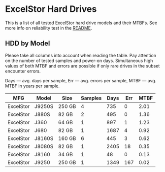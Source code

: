 ExcelStor Hard Drives
=====================

This is a list of all tested ExcelStor hard drive models and their MTBFs. See more
info on reliability test in the [README](https://github.com/linuxhw/SMART).

HDD by Model
------------

Please take all columns into account when reading the table. Pay attention on the
number of tested samples and power-on days. Simultaneous high values of both MTBF
and errors are possible if only rare drives in the subset encounter errors.

Days   — avg. days per sample,
Err    — avg. errors per sample,
MTBF   — avg. MTBF in years per sample.

| MFG       | Model              | Size   | Samples | Days  | Err   | MTBF   |
|-----------|--------------------|--------|---------|-------|-------|--------|
| ExcelStor | J9250S             | 250 GB | 4       | 735   | 0     | 2.01   |
| ExcelStor | J880S              | 82 GB  | 2       | 495   | 0     | 1.36   |
| ExcelStor | J360               | 64 GB  | 1       | 897   | 1     | 1.23   |
| ExcelStor | J680               | 82 GB  | 1       | 1687  | 4     | 0.92   |
| ExcelStor | J8160S             | 160 GB | 6       | 445   | 3     | 0.62   |
| ExcelStor | J8080S             | 82 GB  | 1       | 2405  | 18    | 0.35   |
| ExcelStor | J8160              | 34 GB  | 1       | 48    | 0     | 0.13   |
| ExcelStor | J9250              | 250 GB | 1       | 1349  | 167   | 0.02   |
